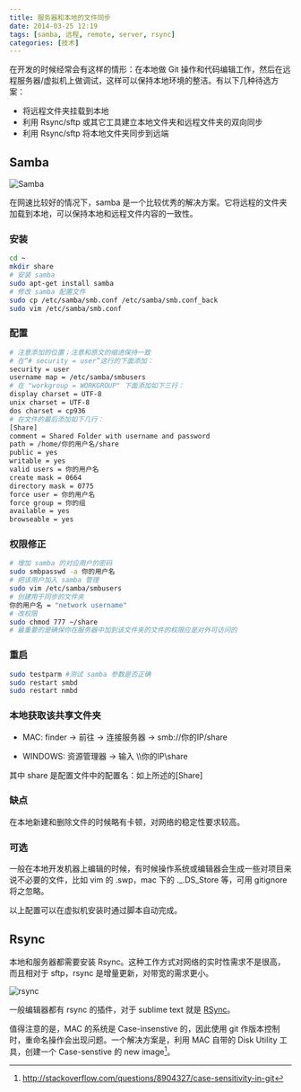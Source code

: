 ```yaml
---
title: 服务器和本地的文件同步
date: 2014-03-25 12:19
tags: [samba, 远程, remote, server, rsync] 
categories: [技术]
---
```


在开发的时候经常会有这样的情形：在本地做 Git 操作和代码编辑工作，然后在远程服务器/虚拟机上做调试，这样可以保持本地环境的整洁。有以下几种待选方案：

- 将远程文件夹挂载到本地
- 利用 Rsync/sftp 或其它工具建立本地文件夹和远程文件夹的双向同步
- 利用 Rsync/sftp 将本地文件夹同步到远端

<!--more-->

## Samba

![Samba](http://wulfric.qiniudn.com/samba.png "Samba")

在网速比较好的情况下，samba 是一个比较优秀的解决方案。它将远程的文件夹加载到本地，可以保持本地和远程文件内容的一致性。

### 安装

~~~ bash
cd ~
mkdir share
# 安装 samba
sudo apt-get install samba
# 修改 samba 配置文件
sudo cp /etc/samba/smb.conf /etc/samba/smb.conf_back
sudo vim /etc/samba/smb.conf
~~~

### 配置

~~~ bash
# 注意添加的位置；注意和原文的缩进保持一致
# 在“# security = user”这行的下面添加： 
security = user 
username map = /etc/samba/smbusers
# 在 "workgroup = WORKGROUP" 下面添加如下三行： 
display charset = UTF-8 
unix charset = UTF-8 
dos charset = cp936
# 在文件的最后添加如下几行： 
[Share]
comment = Shared Folder with username and password 
path = /home/你的用户名/share 
public = yes 
writable = yes 
valid users = 你的用户名 
create mask = 0664
directory mask = 0775
force user = 你的用户名 
force group = 你的组 
available = yes 
browseable = yes
~~~

### 权限修正

~~~ bash
# 增加 samba 的对应用户的密码
sudo smbpasswd -a 你的用户名
# 把该用户加入 samba 管理
sudo vim /etc/samba/smbusers
# 创建用于同步的文件夹
你的用户名 = "network username"
# 改权限
sudo chmod 777 ~/share
# 最重要的是确保你在服务器中加到该文件夹的文件的权限应是对外可访问的
~~~

### 重启

~~~ bash
sudo testparm #测试 samba 参数是否正确
sudo restart smbd
sudo restart nmbd
~~~

### 本地获取该共享文件夹

- MAC: finder -> 前往 -> 连接服务器 -> smb://你的IP/share

- WINDOWS: 资源管理器 -> 输入 \\\你的IP\share

其中 share 是配置文件中的配置名：如上所述的[Share]

### 缺点

在本地新建和删除文件的时候略有卡顿，对网络的稳定性要求较高。

### 可选

一般在本地开发机器上编辑的时候，有时候操作系统或编辑器会生成一些对项目来说不必要的文件，比如 vim 的 .swp，mac 下的 ._.DS_Store 等，可用 gitignore 将之忽略。

以上配置可以在虚拟机安装时通过脚本自动完成。

## Rsync

本地和服务器都需要安装 Rsync。这种工作方式对网络的实时性需求不是很高，而且相对于 sftp，rsync 是增量更新，对带宽的需求更小。

![rsync](http://wulfric.qiniudn.com/rsync.jpg)

一般编辑器都有 rsync 的插件，对于 sublime text 就是 [RSync](https://sublime.wbond.net/packages/RSync)。

值得注意的是，MAC 的系统是 Case-insenstive 的，因此使用 git 作版本控制时，重命名操作会出现问题。一个解决方案是，利用 MAC 自带的 Disk Utility 工具，创建一个 Case-senstive 的 new image[^1]。

[^1]: http://stackoverflow.com/questions/8904327/case-sensitivity-in-git
